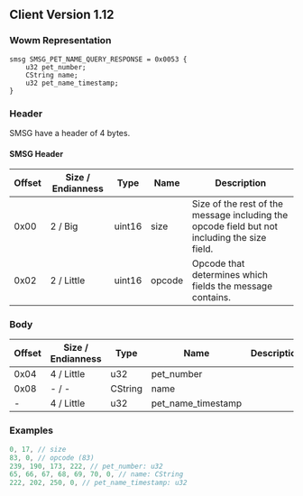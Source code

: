 ## Client Version 1.12

### Wowm Representation
```rust,ignore
smsg SMSG_PET_NAME_QUERY_RESPONSE = 0x0053 {
    u32 pet_number;
    CString name;
    u32 pet_name_timestamp;
}
```
### Header
SMSG have a header of 4 bytes.

#### SMSG Header
| Offset | Size / Endianness | Type   | Name   | Description |
| ------ | ----------------- | ------ | ------ | ----------- |
| 0x00   | 2 / Big           | uint16 | size   | Size of the rest of the message including the opcode field but not including the size field.|
| 0x02   | 2 / Little        | uint16 | opcode | Opcode that determines which fields the message contains.|

### Body

| Offset | Size / Endianness | Type | Name | Description | Comment |
| ------ | ----------------- | ---- | ---- | ----------- | ------- |
| 0x04 | 4 / Little | u32 | pet_number |  |  |
| 0x08 | - / - | CString | name |  |  |
| - | 4 / Little | u32 | pet_name_timestamp |  |  |

### Examples
```c
0, 17, // size
83, 0, // opcode (83)
239, 190, 173, 222, // pet_number: u32
65, 66, 67, 68, 69, 70, 0, // name: CString
222, 202, 250, 0, // pet_name_timestamp: u32
```
